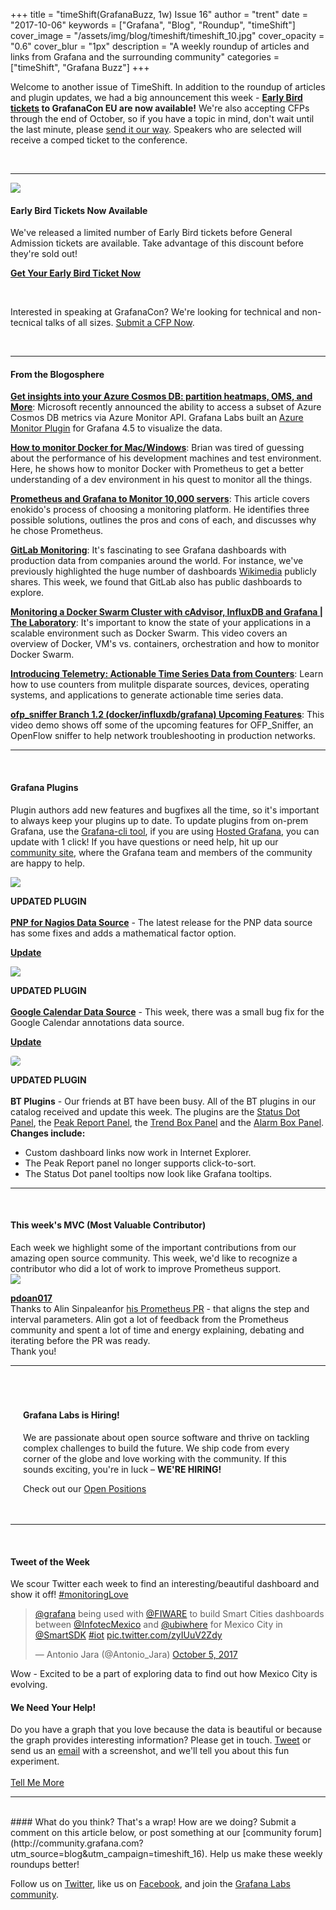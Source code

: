 +++
title = "timeShift(GrafanaBuzz, 1w) Issue 16"
author = "trent"
date = "2017-10-06"
keywords = ["Grafana", "Blog", "Roundup", "timeShift"]
cover_image = "/assets/img/blog/timeshift/timeshift_10.jpg"
cover_opacity = "0.6"
cover_blur = "1px"
description = "A weekly roundup of articles and links from Grafana and the surrounding community"
categories = ["timeShift", "Grafana Buzz"]
+++

<div class="row row--no-gutters">
	<div class="col col--sm-12">
		<p>Welcome to another issue of TimeShift. In addition to the roundup of articles and plugin updates, we had a big announcement this week - <strong><a href="https://ti.to/grafanacon/grafanacon-eu/with/e1i8kk09ih8" target="_blank">Early Bird tickets</a> to GrafanaCon EU are now available!</strong> We're also accepting CFPs through the end of October, so if you have a topic in mind, don't wait until the last minute, please <a href="http://grafana.com/grafanacon-cfp?utm_source=blog&utm_campaign=timeshift_16" target="_blank">send it our way</a>. Speakers who are selected will receive a comped ticket to the conference.</p>
	</div>
</div>

<br />
<hr />


<div class="row row--md-gutters blog-plugin-grid">
	<div class="col col--sm-2 blog-plugin-grid__item">
		<img style="border-radius: 0;" src="/assets/img/blog/timeshift/grafanacon_eu_announcement.png" />
	</div>
	<div class="col col--sm-10 blog-plugin-grid__item">
		<h4>Early Bird Tickets Now Available</h4>
		<p>We've released a limited number of Early Bird tickets before General Admission tickets are available. Take advantage of this discount before they're sold out!</p>
		<p>
			<a class="btn btn--grafanacon" href="https://ti.to/grafanacon/grafanacon-eu/with/e1i8kk09ih8" target="_blank"><strong>Get Your Early Bird Ticket Now</strong></a>
		</p>
		<br />
		<p>
			Interested in speaking at GrafanaCon? We're looking for technical and non-tecnical talks of all sizes. <a href="http://grafana.com/grafanacon-cfp?utm_source=blog&utm_campaign=timeshift_16" target="_blank">Submit a CFP Now</a>.
		</p>
	</div>
</div>

<br />
<hr />

#### From the Blogosphere
[**Get insights into your Azure Cosmos DB: partition heatmaps, OMS, and More**](https://azure.microsoft.com/en-us/blog/get-new-insights-into-your-azure-cosmos-db-partition-heatmaps-azure-monitor-oms-and-audit-log/): Microsoft recently announced the ability to access a subset of Azure Cosmos DB metrics via Azure Monitor API. Grafana Labs built an [Azure Monitor Plugin](https://grafana.com/plugins/grafana-azure-monitor-datasource?utm_source=blog&utm_campaign=timeshift_16) for Grafana 4.5 to visualize the data.

[**How to monitor Docker for Mac/Windows**](https://www.brianchristner.io/how-to-monitor-docker-for-mac-windows/): Brian was tired of guessing about the performance of his development machines and test environment. Here, he shows how to monitor Docker with Prometheus to get a better understanding of a dev environment in his quest to monitor all the things.

[**Prometheus and Grafana to Monitor 10,000 servers**](https://blog.nagisa-inc.jp/archives/1405): This article covers enokido's process of choosing a monitoring platform. He identifies three possible solutions, outlines the pros and cons of each, and discusses why he chose Prometheus.

[**GitLab Monitoring**](http://monitor.gitlab.net/?orgId=1): It's fascinating to see Grafana dashboards with production data from companies around the world. For instance, we've previously highlighted the huge number of dashboards [Wikimedia](https://grafana.wikimedia.org/?orgId=1) publicly shares. This week, we found that GitLab also has public dashboards to explore.

[**Monitoring a Docker Swarm Cluster with cAdvisor, InfluxDB and Grafana | The Laboratory**](https://www.youtube.com/watch?v=Mhzm9w055nc): It's important to know the state of your applications in a scalable environment such as Docker Swarm. This video covers an overview of Docker, VM's vs. containers, orchestration and how to monitor Docker Swarm.

[**Introducing Telemetry: Actionable Time Series Data from Counters**](http://blog.metamako.com/introducing-telemetry-time-series-data-from-counters): Learn how to use counters from mulitple disparate sources, devices, operating systems, and applications to generate actionable time series data.

[**ofp_sniffer Branch 1.2 (docker/influxdb/grafana) Upcoming Features**](https://www.forwardingflows.net/ofp_sniffer_12_demo/#.WdGAdMv2hHw.twitter): This video demo shows off some of the upcoming features for OFP_Sniffer, an OpenFlow sniffer to help network troubleshooting in production networks.

<hr />
<br />


#### Grafana Plugins
Plugin authors add new features and bugfixes all the time, so it's important to always keep your plugins up to date. To update plugins from on-prem Grafana, use the <a href="http://docs.grafana.org/administration/cli/#grafana-cli?utm_source=blog&utm_campaign=timeshift_16" target="_blank">Grafana-cli tool</a>, if you are using <a href="https://grafana.com/cloud/grafana?utm_source=blog&utm_campaign=timeshift_16" target="_blank">Hosted Grafana</a>, you can update with 1 click! If you have questions or need help, hit up our <a href="http://grafana.com/signup?utm_source=blog&utm_campaign=timeshift_16" target="_blank">community site</a>, where the Grafana team and members of the community are happy to help.


<div class="blog-plugin">
	<div class="row row--md-gutters blog-plugin-grid">
		<div class="col col--sm-2 blog-plugin-grid__item">
			<img style="border-radius: 0;" src="https://grafana.com/api/plugins/sni-pnp-datasource/versions/1.0.4/logos/large" />
		</div>
		<div class="col col--sm-10 blog-plugin-grid__item">
			<p>
				<div class="updated-plugin-tag"><strong>UPDATED PLUGIN</strong></div><br/>
				<strong><a href="https://grafana.com/plugins/sni-pnp-datasource?utm_source=blog&utm_campaign=timeshift_16" target="_blank">PNP for Nagios Data Source</a></strong> - The latest release for the PNP data source has some fixes and adds a mathematical factor option.
			</p>
			<p>
				<a class="btn btn-outline btn-small" href="https://grafana.com/plugins/sni-pnp-datasource?utm_source=blog&utm_campaign=timeshift_16" target="_blank"><strong>Update</strong></a>
			</p>
		</div>
	</div>
</div>

<div class="blog-plugin">
	<div class="row row--md-gutters blog-plugin-grid">
		<div class="col col--sm-2 blog-plugin-grid__item">
			<img style="border-radius: 0;" src="/assets/img/blog/timeshift/icon_google_cal.png" />
		</div>
		<div class="col col--sm-10 blog-plugin-grid__item">
			<p>
				<div class="updated-plugin-tag"><strong>UPDATED PLUGIN</strong></div><br/>
				<strong><a href="https://grafana.com/plugins/mtanda-google-calendar-datasource?utm_source=blog&utm_campaign=timeshift_16" target="_blank">Google Calendar Data Source</a></strong> - This week, there was a small bug fix for the Google Calendar annotations data source.
			</p>
			<p>
				<a class="btn btn-outline btn-small" href="https://grafana.com/plugins/mtanda-google-calendar-datasource?utm_source=blog&utm_campaign=timeshift_16" target="_blank"><strong>Update</strong></a>
			</p>
		</div>
	</div>
</div>

<div class="blog-plugin">
	<div class="row row--md-gutters blog-plugin-grid">
		<div class="col col--sm-2 blog-plugin-grid__item">
			<img style="border-radius: 4px;" src="https://grafana.com/api/plugins/btplc-status-dot-panel/versions/0.1.3/logos/large" />
		</div>
		<div class="col col--sm-10 blog-plugin-grid__item">
			<p>
				<div class="updated-plugin-tag"><strong>UPDATED PLUGIN</strong></div><br/>
				<strong>BT Plugins</strong> - Our friends at BT have been busy. All of the BT plugins in our catalog received and update this week. The plugins are the <a href="https://grafana.com/plugins/btplc-status-dot-panel?utm_source=blog&utm_campaign=timeshift_16" target="_blank">Status Dot Panel</a>, the <a href="https://grafana.com/plugins/btplc-peak-report-panel?utm_source=blog&utm_campaign=timeshift_16" target="_blank">Peak Report Panel</a>, the <a href="https://grafana.com/plugins/btplc-trend-box-panel?utm_source=blog&utm_campaign=timeshift_16" target="_blank">Trend Box Panel</a> and the <a href="https://grafana.com/plugins/btplc-alarm-box-panel?utm_source=blog&utm_campaign=timeshift_16" target="_blank">Alarm Box Panel</a>.
				<br />
				<strong>Changes include:</strong>
			</p>
			<ul>
				<li>Custom dashboard links now work in Internet Explorer.</li>
				<li>The Peak Report panel no longer supports click-to-sort.</li>
				<li>The Status Dot panel tooltips now look like Grafana tooltips.</li>
			</ul>
		</div>
	</div>
</div>

<hr />
<br />

<h4>This week's MVC (Most Valuable Contributor)</h4>
Each week we highlight some of the important contributions from our amazing open source community. This week, we'd like to recognize a contributor who did a lot of work to improve Prometheus support.

<div class="blog-plugin">
	<div class="row row--md-gutters blog-plugin-grid">
		<div class="col col--sm-12 blog-plugin-grid__item">
			<div class="row row--md-gutters blog-plugin-grid">
				<div class="col col--sm-3 blog-plugin-grid__item">
					<img class="mvc" src="https://avatars0.githubusercontent.com/u/29573495?v=4&s=460" />
				</div>
				<div class="col col--sm-9 blog-plugin-grid__item">
					<p>
						<strong><a href="https://github.com/alin-amana" target="_blank">pdoan017</a></strong><br/>
						Thanks to Alin Sinpaleanfor <a href="https://github.com/grafana/grafana/pull/9226">his Prometheus PR</a> - that aligns the step and interval parameters. Alin got a lot of feedback from the Prometheus community and spent a lot of time and energy explaining, debating and iterating before the PR was ready.<br />Thank you!
					</p>
				</div>
			</div>
		</div>
	</div>
</div>

<hr />
<br />

<div style=" padding: 20px; background: url(/assets/img/blog/timeshift/polygon_texture_black.jpg); background-size: cover; border-radius: 4px;">
	<h4>Grafana Labs is Hiring!</h4>
	<p>We are passionate about open source software and thrive on tackling complex challenges to build the future. We ship code from every corner of the globe and love working with the community. If this sounds exciting, you're in luck – <strong>WE'RE HIRING!</strong></p>
	<p>Check out our <a class="btn btn-outline" href="https://grafana.com/about/hiring?utm_source=blog&utm_campaign=timeshift_16" target="_blank">Open Positions</a></p>
</div>

<hr />
<br />


<div>
	<div class="row row--md-gutters">
		<div class="col col--sm-5">
			<h4>Tweet of the Week</h4>
			We scour Twitter each week to find an interesting/beautiful dashboard and show it off! <a href="https://twitter.com/hashtag/monitoringlove?src=hash" target="_blank">#monitoringLove</a>
			<blockquote class="twitter-tweet" data-lang="en"><p lang="en" dir="ltr"><a href="https://twitter.com/grafana?ref_src=twsrc%5Etfw">@grafana</a> being used with <a href="https://twitter.com/FIWARE?ref_src=twsrc%5Etfw">@FIWARE</a> to build Smart Cities dashboards between <a href="https://twitter.com/InfotecMexico?ref_src=twsrc%5Etfw">@InfotecMexico</a> and <a href="https://twitter.com/ubiwhere?ref_src=twsrc%5Etfw">@ubiwhere</a> for Mexico City in <a href="https://twitter.com/SmartSDK?ref_src=twsrc%5Etfw">@SmartSDK</a> <a href="https://twitter.com/hashtag/iot?src=hash&amp;ref_src=twsrc%5Etfw">#iot</a> <a href="https://t.co/zyIUuV2Zdy">pic.twitter.com/zyIUuV2Zdy</a></p>&mdash; Antonio Jara (@Antonio_Jara) <a href="https://twitter.com/Antonio_Jara/status/916061772921974784?ref_src=twsrc%5Etfw">October 5, 2017</a></blockquote>
<script async src="//platform.twitter.com/widgets.js" charset="utf-8"></script>
			<p>Wow - Excited to be a part of exploring data to find out how Mexico City is evolving.</p>
		</div>
		<div class="col col--sm-6 col--sm-offset-1">
			<h4>We Need Your Help!</h4>
			Do you have a graph that you love because the data is beautiful or because the graph provides interesting information? Please get in touch. <a href="https://twitter.com/intent/tweet?text=Hey%20%40grafana, I want to know what your experiment is all about.">Tweet</a> or send us an <a href="mailto:hello@grafana.com">email</a> with a screenshot, and we'll tell you about this fun experiment.<br /><br />
			<a class="btn btn-outline" href="mailto:hello@grafana.com">Tell Me More</a>
		</div>
	</div>
</div>





<hr />
<br />
#### What do you think?
That's a wrap! How are we doing? Submit a comment on this article below, or post something at our [community forum](http://community.grafana.com?utm_source=blog&utm_campaign=timeshift_16). Help us make these weekly roundups better!

Follow us on [Twitter](http://twitter.com/grafana), like us on [Facebook](http://facebook.com/grafana), and join the [Grafana Labs community](http://grafana.com/signup?utm_source=blog&utm_campaign=timeshift_16).



